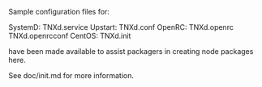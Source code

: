 Sample configuration files for:

SystemD: TNXd.service
Upstart: TNXd.conf
OpenRC:  TNXd.openrc
         TNXd.openrcconf
CentOS:  TNXd.init

have been made available to assist packagers in creating node packages here.

See doc/init.md for more information.
